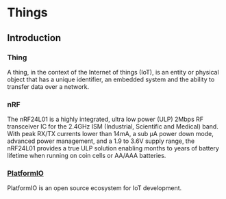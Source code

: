 # Things
## Introduction
### Thing
A thing, in the context of the Internet of things (IoT),
is an entity or physical object that has a unique identifier,
an embedded system and the ability to transfer data over a network.

### nRF
The nRF24L01 is a highly integrated, ultra low power (ULP)
2Mbps RF transceiver IC for the 2.4GHz ISM (Industrial, Scientific and Medical) band.
With peak RX/TX currents lower than 14mA, a sub μA power down mode,
advanced power management, and a 1.9 to 3.6V supply range,
the nRF24L01 provides a true ULP solution enabling months to years
of battery lifetime when running on coin cells or AA/AAA batteries.

### [PlatformIO](http://platformio.org/)
PlatformIO is an open source ecosystem for IoT development.
